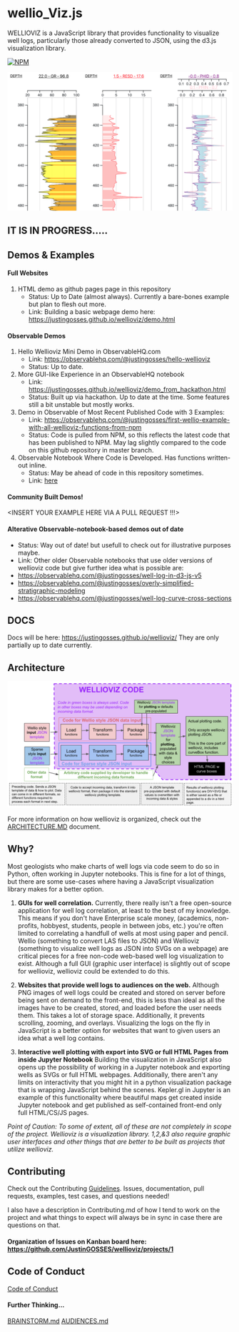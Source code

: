 # wellio_Viz.js

WELLIOVIZ is a JavaScript library that provides functionality to visualize well logs, particularly those already converted to JSON, using the d3.js visualization library.

[![NPM](https://nodei.co/npm/wellioviz.png?compact=true)](https://npmjs.org/package/wellioviz)

<a href="https://observablehq.com/@justingosses/well-log-in-d3-js-v5-notebook-2"><img src="docs/images/well_log_screenshot_new.png"></a>

## IT IS IN PROGRESS.....

## Demos & Examples

#### Full Websites
1. HTML demo as github pages page in this repository
    - Status: Up to Date (almost always). Currently a bare-bones example but plan to flesh out more.
    - Link: Building a basic webpage demo here: https://justingosses.github.io/wellioviz/demo.html 

#### Observable Demos
1. Hello Wellioviz Mini Demo in ObservableHQ.com
    - Link: https://observablehq.com/@justingosses/hello-wellioviz
    - Status: Up to date.
2. More GUI-like Experience in an ObservableHQ notebook
    - Link: https://justingosses.github.io/wellioviz/demo_from_hackathon.html
    - Status: Built up via hackathon. Up to date at the time. Some features still a bit unstable but mostly works.
3. Demo in Observable of Most Recent Published Code with 3 Examples:
    - Link: <a href="https://observablehq.com/@justingosses/first-wellio-example-with-all-wellioviz-functions-from-npm">https://observablehq.com/@justingosses/first-wellio-example-with-all-wellioviz-functions-from-npm</a>
    - Status: Code is pulled from NPM, so this reflects the latest code that has been published to NPM. May lag slightly compared to the code on this github repository in master branch. 
4. Observable Notebook Where Code is Developed. Has functions written-out inline. 
    - Status: May be ahead of code in this repository sometimes.
    - Link: <a href="https://observablehq.com/@justingosses/well-log-in-d3-js-v5-notebook-2">here</a>


#### Community Built Demos!
<INSERT YOUR EXAMPLE HERE VIA A PULL REQUEST !!!>


#### Alterative Observable-notebook-based demos out of date
- Status: Way out of date! but usefull to check out for illustrative purposes maybe.
- Link: Other older Observable notebooks that use older versions of wellioviz code but give further idea what is possible are: 
- https://observablehq.com/@justingosses/well-log-in-d3-js-v5
- https://observablehq.com/@justingosses/overly-simplified-stratigraphic-modeling
- https://observablehq.com/@justingosses/well-log-curve-cross-sections

## DOCS
Docs will be here: https://justingosses.github.io/wellioviz/ They are only partially up to date currently. 

## Architecture 
<a href="images/wellioviz_architecture.png"><img src="docs/images/wellioviz_architecture.png"></a>

For more information on how wellioviz is organized, check out the <a href="docs/ARCHITECTURE.MD">ARCHITECTURE.MD</a> document. 


## Why?

Most geologists who make charts of well logs via code seem to do so in Python, often working in Jupyter notebooks. This is fine for a lot of things, but there are some use-cases where having a JavaScript visualization library makes for a better option.

1. <b>GUIs for well correlation.</b> Currently, there really isn't a free open-source application for well log correlation, at least to the best of my knowledge. This means if you don't have Enterprise scale money, (academics, non-profits, hobbyest, students, people in between jobs, etc.) you're often limited to correlating a handfull of wells at most using paper and pencil. Wellio (something to convert LAS files to JSON) and Wellioviz (something to visualize well logs as JSON into SVGs on a webpage) are critical pieces for a free non-code web-based well log visualization to exist. Although a full GUI (graphic user interface) is slightly out of scope for wellioviz, wellioviz could be extended to do this. 

2. <b>Websites that provide well logs to audiences on the web.</b> Although PNG images of well logs could be created and stored on server before being sent on demand to the front-end, this is less than ideal as all the images have to be created, stored, and loaded before the user needs them. This takes a lot of storage space. Additionally, it prevents scrolling, zooming, and overlays. Visualizing the logs on the fly in JavaScript is a better option for websites that want to given users an idea what a well log contains.

3. <b>Interactive well plotting with export into SVG or full HTML Pages from inside Jupyter Notebook</b>  Building the visualization in JavaScript also opens up the possibility of working in a Jupyter notebook and exporting wells as SVGs or full HTML webpages. Additionally, there aren't any limits on interactivity that you might hit in a python visualization package that is wrapping JavaScript behind the scenes. Kepler.gl in Jupyter is an example of this functionality where beautiful maps get created inside Jupyter notebook and get published as self-contained front-end only full HTML/CS/JS pages.

<i>Point of Caution: To some of extent, all of these are not completely in scope of the project. Wellioviz is a visualization library. 1,2,&3 also require graphic user interfaces and other things that are better to be built as projects that utilize wellioviz.</i>


## Contributing
Check out the Contributing <a href="https://github.com/JustinGOSSES/wellioviz/blob/master/CONTRIBUTING.md">Guidelines</a>. Issues, documentation, pull requests, examples, test cases, and questions needed!

I also have a description in Contributing.md of how I tend to work on the project and what things to expect will always be in sync in case there are questions on that.

#### Organization of Issues on Kanban board here: https://github.com/JustinGOSSES/wellioviz/projects/1

## Code of Conduct
<a href="CODE_OF_CONDUCT.md">Code of Conduct</a>


#### Further Thinking...

<a href="docs/BRAINSTORMS.md">BRAINSTORM.md</a>
<a href="docs/audiences.md">AUDIENCES.md</a>

